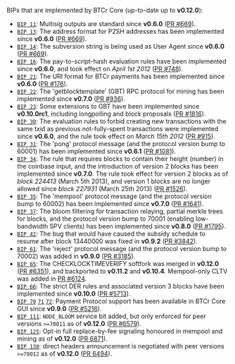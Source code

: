 BIPs that are implemented by BTCr Core (up-to-date up to **v0.12.0**):

* [`BIP 11`](https://github.com/btcr/bips/blob/master/bip-0011.mediawiki): Multisig outputs are standard since **v0.6.0** ([PR #669](https://github.com/btcr/btcr/pull/669)).
* [`BIP 13`](https://github.com/btcr/bips/blob/master/bip-0013.mediawiki): The address format for P2SH addresses has been implemented since **v0.6.0** ([PR #669](https://github.com/btcr/btcr/pull/669)).
* [`BIP 14`](https://github.com/btcr/bips/blob/master/bip-0014.mediawiki): The subversion string is being used as User Agent since **v0.6.0** ([PR #669](https://github.com/btcr/btcr/pull/669)).
* [`BIP 16`](https://github.com/btcr/bips/blob/master/bip-0016.mediawiki): The pay-to-script-hash evaluation rules have been implemented since **v0.6.0**, and took effect on *April 1st 2012* ([PR #748](https://github.com/btcr/btcr/pull/748)).
* [`BIP 21`](https://github.com/btcr/bips/blob/master/bip-0021.mediawiki): The URI format for BTCr payments has been implemented since **v0.6.0** ([PR #176](https://github.com/btcr/btcr/pull/176)).
* [`BIP 22`](https://github.com/btcr/bips/blob/master/bip-0022.mediawiki): The 'getblocktemplate' (GBT) RPC protocol for mining has been implemented since **v0.7.0** ([PR #936](https://github.com/btcr/btcr/pull/936)).
* [`BIP 23`](https://github.com/btcr/bips/blob/master/bip-0023.mediawiki): Some extensions to GBT have been implemented since **v0.10.0rc1**, including longpolling and block proposals ([PR #1816](https://github.com/btcr/btcr/pull/1816)).
* [`BIP 30`](https://github.com/btcr/bips/blob/master/bip-0030.mediawiki): The evaluation rules to forbid creating new transactions with the same txid as previous not-fully-spent transactions were implemented since **v0.6.0**, and the rule took effect on *March 15th 2012* ([PR #915](https://github.com/btcr/btcr/pull/915)).
* [`BIP 31`](https://github.com/btcr/bips/blob/master/bip-0031.mediawiki): The 'pong' protocol message (and the protocol version bump to 60001) has been implemented since **v0.6.1** ([PR #1081](https://github.com/btcr/btcr/pull/1081)).
* [`BIP 34`](https://github.com/btcr/bips/blob/master/bip-0034.mediawiki): The rule that requires blocks to contain their height (number) in the coinbase input, and the introduction of version 2 blocks has been implemented since **v0.7.0**. The rule took effect for version 2 blocks as of *block 224413* (March 5th 2013), and version 1 blocks are no longer allowed since *block 227931* (March 25th 2013) ([PR #1526](https://github.com/btcr/btcr/pull/1526)).
* [`BIP 35`](https://github.com/btcr/bips/blob/master/bip-0035.mediawiki): The 'mempool' protocol message (and the protocol version bump to 60002) has been implemented since **v0.7.0** ([PR #1641](https://github.com/btcr/btcr/pull/1641)).
* [`BIP 37`](https://github.com/btcr/bips/blob/master/bip-0037.mediawiki): The bloom filtering for transaction relaying, partial merkle trees for blocks, and the protocol version bump to 70001 (enabling low-bandwidth SPV clients) has been implemented since **v0.8.0** ([PR #1795](https://github.com/btcr/btcr/pull/1795)).
* [`BIP 42`](https://github.com/btcr/bips/blob/master/bip-0042.mediawiki): The bug that would have caused the subsidy schedule to resume after block 13440000 was fixed in **v0.9.2** ([PR #3842](https://github.com/btcr/btcr/pull/3842)).
* [`BIP 61`](https://github.com/btcr/bips/blob/master/bip-0061.mediawiki): The 'reject' protocol message (and the protocol version bump to 70002) was added in **v0.9.0** ([PR #3185](https://github.com/btcr/btcr/pull/3185)).
* [`BIP 65`](https://github.com/btcr/bips/blob/master/bip-0065.mediawiki): The CHECKLOCKTIMEVERIFY softfork was merged in **v0.12.0** ([PR #6351](https://github.com/btcr/btcr/pull/6351)), and backported to **v0.11.2** and **v0.10.4**. Mempool-only CLTV was added in [PR #6124](https://github.com/btcr/btcr/pull/6124).
* [`BIP 66`](https://github.com/btcr/bips/blob/master/bip-0066.mediawiki): The strict DER rules and associated version 3 blocks have been implemented since **v0.10.0** ([PR #5713](https://github.com/btcr/btcr/pull/5713)).
* [`BIP 70`](https://github.com/btcr/bips/blob/master/bip-0070.mediawiki) [`71`](https://github.com/btcr/bips/blob/master/bip-0071.mediawiki) [`72`](https://github.com/btcr/bips/blob/master/bip-0072.mediawiki): Payment Protocol support has been available in BTCr Core GUI since **v0.9.0** ([PR #5216](https://github.com/btcr/btcr/pull/5216)).
* [`BIP 111`](https://github.com/btcr/bips/blob/master/bip-0111.mediawiki): `NODE_BLOOM` service bit added, but only enforced for peer versions `>=70011` as of **v0.12.0** ([PR #6579](https://github.com/btcr/btcr/pull/6579)).
* [`BIP 125`](https://github.com/btcr/bips/blob/master/bip-0125.mediawiki): Opt-in full replace-by-fee signaling honoured in mempool and mining as of **v0.12.0** ([PR 6871](https://github.com/btcr/btcr/pull/6871)).
* [`BIP 130`](https://github.com/btcr/bips/blob/master/bip-0130.mediawiki): direct headers announcement is negotiated with peer versions `>=70012` as of **v0.12.0** ([PR 6494](https://github.com/btcr/btcr/pull/6494)).
